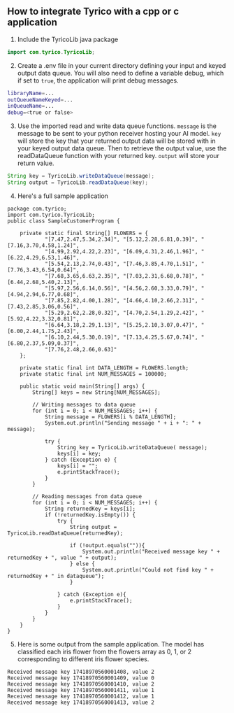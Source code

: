 ## How to integrate Tyrico with a cpp or c application

1. Include the TyricoLib java package

```java
import com.tyrico.TyricoLib;
```

2. Create a .env file in your current directory defining your input and keyed output data queue. You will also need to define a variable debug, which if set to `true`, the application will print debug messages.

```bash
libraryName=...
outQueueNameKeyed=...
inQueueName=...
debug=<true or false>
```

3. Use the imported read and write data queue functions. `message` is the message to be sent to your 
python receiver hosting your AI model. `key` will store the key that your returned output data will be stored with in your keyed output data queue. Then to retrieve the output value, use the readDataQueue function with your returned key. `output` will store your return value.

```java
String key = TyricoLib.writeDataQueue(message);
String output = TyricoLib.readDataQueue(key);
```

4. Here's a full sample application

```
package com.tyrico;
import com.tyrico.TyricoLib;
public class SampleCustomerProgram {

    private static final String[] FLOWERS = {
            "[7.47,2.47,5.34,2.34]", "[5.12,2.28,6.81,0.39]", "[7.16,3.70,4.58,1.24]",
            "[4.99,2.92,4.22,2.23]", "[6.09,4.31,2.46,1.96]", "[6.22,4.29,6.53,1.46]",
            "[5.54,2.13,2.74,0.43]", "[7.46,3.85,4.70,1.51]", "[7.76,3.43,6.54,0.64]",
            "[7.68,3.65,6.63,2.35]", "[7.03,2.31,6.68,0.78]", "[6.44,2.68,5.40,2.13]",
            "[5.97,2.56,6.14,0.56]", "[4.56,2.60,3.33,0.79]", "[4.94,2.94,6.77,0.68]",
            "[7.85,2.82,4.00,1.28]", "[4.66,4.10,2.66,2.31]", "[7.43,2.85,3.06,0.56]",
            "[5.29,2.62,2.28,0.32]", "[4.70,2.54,1.29,2.42]", "[5.92,4.22,3.32,0.81]",
            "[6.64,3.18,2.29,1.13]", "[5.25,2.10,3.07,0.47]", "[6.00,2.44,1.75,2.43]",
            "[6.10,2.44,5.30,0.19]", "[7.13,4.25,5.67,0.74]", "[6.80,2.37,5.09,0.37]",
            "[7.76,2.48,2.66,0.63]"
    };

    private static final int DATA_LENGTH = FLOWERS.length;
    private static final int NUM_MESSAGES = 100000;

    public static void main(String[] args) {
        String[] keys = new String[NUM_MESSAGES];

        // Writing messages to data queue
        for (int i = 0; i < NUM_MESSAGES; i++) {
            String message = FLOWERS[i % DATA_LENGTH];
            System.out.println("Sending message " + i + ": " + message);

            try {
                String key = TyricoLib.writeDataQueue( message);
                keys[i] = key;
            } catch (Exception e) {
                keys[i] = "";
                e.printStackTrace();
            }
        }

        // Reading messages from data queue
        for (int i = 0; i < NUM_MESSAGES; i++) {
            String returnedKey = keys[i];
            if (!returnedKey.isEmpty()) {
                try {
                    String output = TyricoLib.readDataQueue(returnedKey);

                    if (!output.equals("")){
                        System.out.println("Received message key " + returnedKey + ", value " + output);
                    } else {
                        System.out.println("Could not find key " + returnedKey + " in dataqueue");
                    }

                } catch (Exception e){
                    e.printStackTrace();
                }
            }
        }
    }
}
```

5. Here is some output from the sample application. The model has classified each iris flower from the flowers array as 0, 1, or 2 corresponding to different iris flower species.

```
Received message key 17418970560001408, value 2
Received message key 17418970560001409, value 0
Received message key 17418970560001410, value 2
Received message key 17418970560001411, value 1
Received message key 17418970560001412, value 1
Received message key 17418970560001413, value 2
```